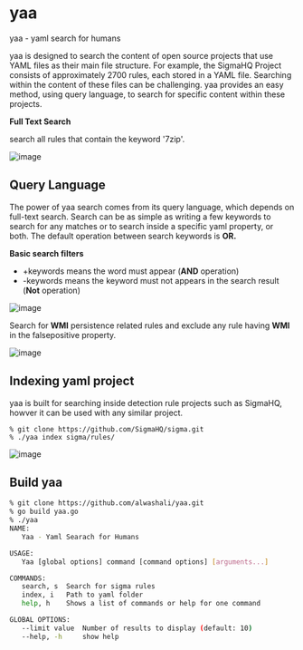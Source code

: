 # yaa
yaa - yaml search for humans 


yaa is designed to search the content of open source projects that use YAML files as their main file structure. For example, the SigmaHQ Project consists of approximately 2700 rules, each stored in a YAML file. Searching within the content of these files can be challenging. yaa provides an easy method, using query language, to search for specific content within these projects.

**Full Text Search**

search all rules that contain the keyword '7zip'. 

![image](https://github.com/alwashali/yaa/assets/22593441/85a9905c-6bb2-44e3-9e33-9b05f107322d)


## Query Language 
The power of yaa search comes from its query language, which depends on full-text search. Search can be as simple as writing a few keywords to search for any matches or to search inside a specific yaml property, or both. The default operation between search keywords is **OR.** 

 

**Basic search filters**

- +keywords means the word must appear (**AND** operation)
- -keywords means the keyword must not appears in the search result (**Not** operation)


![image](https://github.com/alwashali/yaa/assets/22593441/cb1ba680-b539-459d-92f7-b0f5e4317824)


Search for **WMI** persistence related rules and exclude any rule having **WMI** in the falsepositive property. 

![image](https://github.com/alwashali/yaa/assets/22593441/8007a61b-7b91-483f-b330-b5ea45c336a8)



## Indexing yaml project 

yaa is built for searching inside detection rule projects such as SigmaHQ, howver it can be used with any similar project. 


```
% git clone https://github.com/SigmaHQ/sigma.git
% ./yaa index sigma/rules/
```

![image](https://github.com/alwashali/yaa/assets/22593441/886d03f6-2120-4d22-a5e2-4530a68bf018)




## Build yaa 

```bash
% git clone https://github.com/alwashali/yaa.git
% go build yaa.go
% ./yaa
NAME:
   Yaa - Yaml Searach for Humans

USAGE:
   Yaa [global options] command [command options] [arguments...]

COMMANDS:
   search, s  Search for sigma rules
   index, i   Path to yaml folder
   help, h    Shows a list of commands or help for one command

GLOBAL OPTIONS:
   --limit value  Number of results to display (default: 10)
   --help, -h     show help
```





